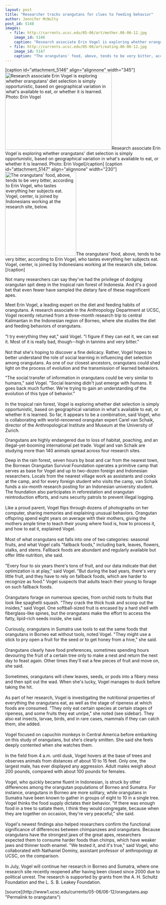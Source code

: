 ```yaml
---
layout: post
title: "Researcher tracks orangutans for clues to feeding behavior"
author: Jennifer McNulty
post_id: 5148
images:
  - file: http://currents.ucsc.edu/05-06/art/mother.06-06-12.jpg
    image_id: 5146
    caption: "Research associate Erin Vogel is exploring whether orangutans' diet selection is simply opportunistic, based on geographical variation in what's available to eat, or whether it is learned. Photo: Erin Vogel"
  - file: http://currents.ucsc.edu/05-06/art/eating.06-06-12.jpg
    image_id: 5147
    caption: "The orangutans' food, above, tends to be very bitter, according to Erin Vogel, who tastes everything her subjects eat. Vogel, center, is joined by Indonesians working at the research site, below."
---
```


[caption id="attachment_5146" align="alignnone" width="345"]<a href="http://localhost/mysite/wp-content/uploads/2006/06/mother.06-06-12.jpg"><img class="size-full wp-image-5146" src="http://localhost/mysite/wp-content/uploads/2006/06/mother.06-06-12.jpg" alt="Research associate Erin Vogel is exploring whether orangutans' diet selection is simply opportunistic, based on geographical variation in what's available to eat, or whether it is learned. Photo: Erin Vogel" width="345" height="249" /></a>Research associate Erin Vogel is exploring whether orangutans' diet selection is simply opportunistic, based on geographical variation in what's available to eat, or whether it is learned. Photo: Erin Vogel[/caption]
[caption id="attachment_5147" align="alignnone" width="230"]<a href="http://localhost/mysite/wp-content/uploads/2006/06/eating.06-06-12.jpg"><img class="size-full wp-image-5147" src="http://localhost/mysite/wp-content/uploads/2006/06/eating.06-06-12.jpg" alt="The orangutans' food, above, tends to be very bitter, according to Erin Vogel, who tastes everything her subjects eat. Vogel, center, is joined by Indonesians working at the research site, below." width="230" height="270" /></a>The orangutans' food, above, tends to be very bitter, according to Erin Vogel, who tastes everything her subjects eat. Vogel, center, is joined by Indonesians working at the research site, below.[/caption]
<a name="content" id="content"></a>
<p>
  Not many researchers can say they've had the privilege of dodging orangutan spit deep in the tropical rain forest of Indonesia. And it's a good bet that even fewer have sampled the dietary fare of these magnificent apes.
</p>
<p>
  Meet Erin Vogel, a leading expert on the diet and feeding habits of orangutans. A research associate in the Anthropology Department at UCSC, Vogel recently returned from a three-month research trip to central Kalimantan in the Indonesian region of Borneo, where she studies the diet and feeding behaviors of orangutans.<br>
  <br>
  "I try everything they eat," said Vogel. "I figure if they can eat it, we can eat it. Most of it is really bad, though--high in tannins and very bitter."<br>
  <br>
  Not that she's hoping to discover a fine delicacy. Rather, Vogel hopes to better understand the role of social learning in influencing diet selection among orangutans. As one of our closest ancestors, orangutans could shed light on the process of evolution and the transmission of learned behaviors.
</p>
<p>
  "The social transfer of information in orangutans could be very similar to humans," said Vogel. "Social learning didn't just emerge with humans. It goes back much further. We're trying to gain an understanding of the evolution of this type of behavior."<br>
  <br>
  In the tropical rain forest, Vogel is exploring whether diet selection is simply opportunistic, based on geographical variation in what's available to eat, or whether it is learned. So far, it appears to be a combination, said Vogel, who is collaborating with world-renowned orangutan expert Carel van Schaik, director of the Anthropological Institute and Museum at the University of Zurich.
</p>
<p>
  Orangutans are highly endangered due to loss of habitat, poaching, and an illegal-yet-booming international pet trade. Vogel and van Schaik are studying more than 140 animals spread across four research sites.
</p>
<p>
  Deep in the rain forest, seven hours by boat and car from the nearest town, the Bornean Orangutan Survival Foundation operates a primitive camp that serves as base for Vogel and up to two-dozen foreign and Indonesian researchers. Locals from the nearest village work as assistants and cooks at the camp, and for every foreign student who visits the camp, van Schaik funds a six-month research posting for an Indonesian university student. The foundation also participates in reforestation and orangutan reintroduction efforts, and runs security patrols to prevent illegal logging.<br>
  <br>
  Like a proud parent, Vogel flips through dozens of photographs on her computer, sharing memories and explaining unusual behaviors. Orangutan offspring spend eight years on average with their mothers, giving the mothers ample time to teach their young where food is, how to process it, and how to eat it, explained Vogel.<br>
  <br>
  Most of what orangutans eat falls into one of two categories: seasonal fruits, and what Vogel calls "fallback foods," including bark, leaves, flowers, stalks, and stems. Fallback foods are abundant and regularly available but offer little nutrition, she said.<br>
  <br>
  "Every four to six years there's tons of fruit, and our data indicate that diet optimization is at play," said Vogel. "But during the bad years, there's very little fruit, and they have to rely on fallback foods, which are harder to recognize as food." Vogel suspects that adults teach their young to forage on such fallback foods.<br>
  <br>
  Orangutans forage on numerous species, from orchid roots to fruits that look like spaghetti squash. "They crack the thick husk and scoop out the insides," said Vogel. One softball-sized fruit is encased by a hard shell with fiberglass-like spines, but the orangutans make the effort to access the fatty, lipid-rich seeds inside, she said.<br>
  <br>
  Curiously, orangutans in Sumatra use tools to eat the same foods that orangutans in Borneo eat without tools, noted Vogel. "They might use a stick to pry open a fruit for the seed or to get honey from a hive," she said.<br>
  <br>
  Orangutans clearly have food preferences, sometimes spending hours devouring the fruit of a certain tree only to make a nest and return the next day to feast again. Other times they'll eat a few pieces of fruit and move on, she said.<br>
  <br>
  Sometimes, orangutans will chew leaves, seeds, or pods into a fibery mess and then spit out the wad. When she's lucky, Vogel manages to duck before taking the hit.<br>
  <br>
  As part of her research, Vogel is investigating the nutritional properties of everything the orangutans eat, as well as the stage of ripeness at which foods are consumed. "They only eat certain species at certain stages of ripeness, and some fruits they eat unripe," she noted (see sidebar). They also eat insects, larvae, birds, and in rare cases, mammals if they can catch them, she added.<br>
  <br>
  Vogel focused on capuchin monkeys in Central America before embarking on this study of orangutans, but she's clearly smitten. She said she feels deeply contented when she watches them.<br>
  <br>
  In the field from 4 a.m. until dusk, Vogel hovers at the base of trees and observes animals from distances of about 10 to 15 feet. Only one, the largest male, has ever displayed any aggression. Adult males weigh about 200 pounds, compared with about 100 pounds for females.<br>
  <br>
  Vogel, who quickly became fluent in Indonesian, is struck by other differences among the orangutan populations of Borneo and Sumatra. For instance, orangutans in Borneo are more solitary, while orangutans in Sumatra have been known to gather in groups of eight to 10 in a single tree. Vogel thinks the food supply dictates their behavior. "If there was enough food in a tree to satiate them, I think they would congregate, because when they are together on occasion, they're very peaceful," she said.<br>
  <br>
  Vogel's newest findings also helped researchers confirm the functional significance of differences between chimpanzees and orangutans. Because orangutans have the strongest jaws of the great apes, researchers expected them to consume harder foods than chimps, which have weaker jaws and thinner tooth enamel. "We tested it, and it's true," said Vogel, who collaborated with Nathaniel Dominy, assistant professor of anthropology at UCSC, on the comparison.<br>
  <br>
  In July, Vogel will continue her research in Borneo and Sumatra, where one research site recently reopened after having been closed since 2000 due to political unrest. The research is supported by grants from the A. H. Schultz Foundation and the L. S. B. Leakey Foundation.
</p>
[source](http://www1.ucsc.edu/currents/05-06/06-12/orangutans.asp "Permalink to orangutans")

